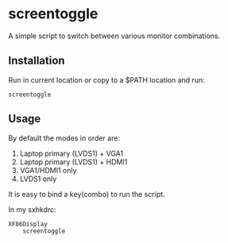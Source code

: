 screentoggle
=========

A simple script to switch between various monitor combinations.

Installation
---

Run in current location or copy to a $PATH location and run:

    screentoggle

Usage
---

By default the modes in order are:
1. Laptop primary (LVDS1) + VGA1
2. Laptop primary (LVDS1) + HDMI1
3. VGA1/HDMI1 only
4. LVDS1 only


It is easy to bind a key(combo) to run the script.

In my sxhkdrc:

    XF86Display
        screentoggle

